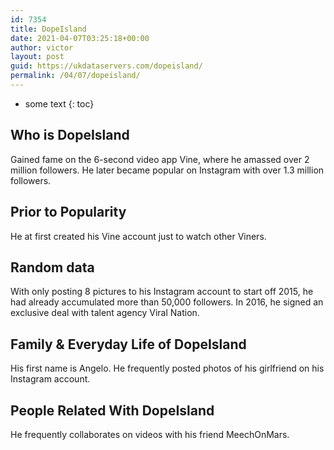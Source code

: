 ```yaml
---
id: 7354
title: DopeIsland
date: 2021-04-07T03:25:18+00:00
author: victor
layout: post
guid: https://ukdataservers.com/dopeisland/
permalink: /04/07/dopeisland/
---
```


* some text
{: toc}


## Who is DopeIsland



Gained fame on the 6-second video app Vine, where he amassed over 2 million followers. He later became popular on Instagram with over 1.3 million followers.

                
                
                
## Prior to Popularity



He at first created his Vine account just to watch other Viners.

                
                
                
## Random data



With only posting 8 pictures to his Instagram account to start off 2015, he had already accumulated more than 50,000 followers. In 2016, he signed an exclusive deal with talent agency Viral Nation.

                
                
                
## Family & Everyday Life of DopeIsland



His first name is Angelo. He frequently posted photos of his girlfriend on his Instagram account.

                
                
                
## People Related With DopeIsland



He frequently collaborates on videos with his friend MeechOnMars.

                
              
            
          
          
          
